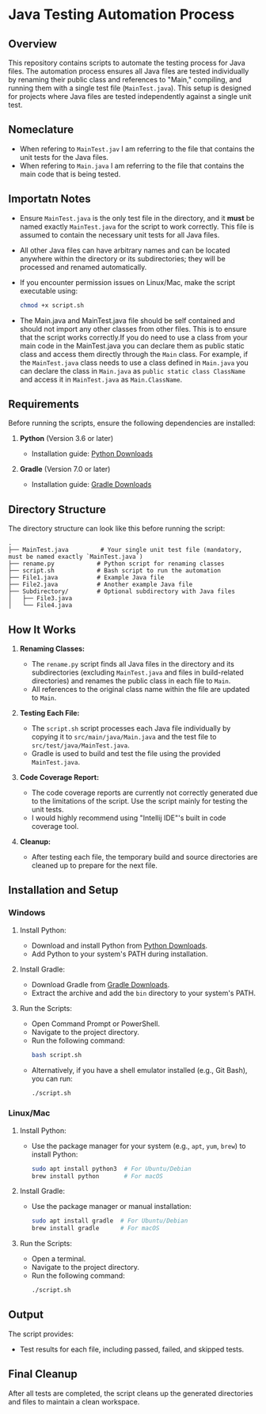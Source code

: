 # Java Testing Automation Process

## Overview
This repository contains scripts to automate the testing process for Java files. The automation process ensures all Java files are tested individually by renaming their public class and references to "Main," compiling, and running them with a single test file (`MainTest.java`). This setup is designed for projects where Java files are tested independently against a single unit test.

## Nomeclature
- When refering to `MainTest.jav` I am referring to the file that contains the unit tests for the Java files.
- When refering to `Main.java` I am referring to the file that contains the main code that is being tested.

## Importatn Notes
- Ensure `MainTest.java` is the only test file in the directory, and it **must** be named exactly `MainTest.java` for the script to work correctly. This file is assumed to contain the necessary unit tests for all Java files.
- All other Java files can have arbitrary names and can be located anywhere within the directory or its subdirectories; they will be processed and renamed automatically.
- If you encounter permission issues on Linux/Mac, make the script executable using:
  ```bash
  chmod +x script.sh
  ```

- The Main.java and MainTest.java file should be self contained and should not import any other classes from other files. This is to ensure that the script works correctly.If you do need to use a class from your main code in the MainTest.java you can declare them as public static class and access them directly through the `Main` class. For example, if the `MainTest.java` class needs to use a class defined in `Main.java` you can declare the class in `Main.java` as `public static class ClassName` and access it in `MainTest.java` as `Main.ClassName`.

## Requirements
Before running the scripts, ensure the following dependencies are installed:

1. **Python** (Version 3.6 or later)
   - Installation guide: [Python Downloads](https://www.python.org/downloads/)

2. **Gradle** (Version 7.0 or later)
   - Installation guide: [Gradle Downloads](https://gradle.org/releases/)

## Directory Structure
The directory structure can look like this before running the script:
```
.
├── MainTest.java         # Your single unit test file (mandatory, must be named exactly `MainTest.java`)
├── rename.py            # Python script for renaming classes
├── script.sh            # Bash script to run the automation
├── File1.java           # Example Java file
├── File2.java           # Another example Java file
├── Subdirectory/        # Optional subdirectory with Java files
│   ├── File3.java
│   └── File4.java
```

## How It Works
1. **Renaming Classes:**
   - The `rename.py` script finds all Java files in the directory and its subdirectories (excluding `MainTest.java` and files in build-related directories) and renames the public class in each file to `Main`.
   - All references to the original class name within the file are updated to `Main`.

2. **Testing Each File:**
   - The `script.sh` script processes each Java file individually by copying it to `src/main/java/Main.java` and the test file to `src/test/java/MainTest.java`.
   - Gradle is used to build and test the file using the provided `MainTest.java`.

3. **Code Coverage Report:**
    - The code coverage reports are currently not correctly generated due to the limitations of the script. Use the script mainly for testing the unit tests.
    - I would highly recommend using "Intellij IDE"'s built in code coverage tool.

4. **Cleanup:**
   - After testing each file, the temporary build and source directories are cleaned up to prepare for the next file.

## Installation and Setup
### Windows
1. Install Python:
   - Download and install Python from [Python Downloads](https://www.python.org/downloads/).
   - Add Python to your system's PATH during installation.

2. Install Gradle:
   - Download Gradle from [Gradle Downloads](https://gradle.org/releases/).
   - Extract the archive and add the `bin` directory to your system's PATH.

3. Run the Scripts:
   - Open Command Prompt or PowerShell.
   - Navigate to the project directory.
   - Run the following command:
     ```bash
     bash script.sh
     ```
   - Alternatively, if you have a shell emulator installed (e.g., Git Bash), you can run:
     ```bash
     ./script.sh
     ```

### Linux/Mac
1. Install Python:
   - Use the package manager for your system (e.g., `apt`, `yum`, `brew`) to install Python:
     ```bash
     sudo apt install python3  # For Ubuntu/Debian
     brew install python       # For macOS
     ```

2. Install Gradle:
   - Use the package manager or manual installation:
     ```bash
     sudo apt install gradle  # For Ubuntu/Debian
     brew install gradle      # For macOS
     ```

3. Run the Scripts:
   - Open a terminal.
   - Navigate to the project directory.
   - Run the following command:
     ```bash
     ./script.sh
     ```



## Output
The script provides:
- Test results for each file, including passed, failed, and skipped tests.

## Final Cleanup
After all tests are completed, the script cleans up the generated directories and files to maintain a clean workspace.

